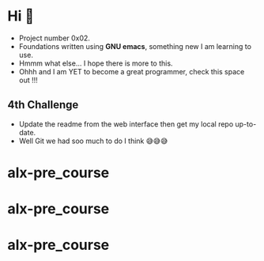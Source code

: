 # Hi :wave:

- Project number 0x02.
- Foundations written using **GNU emacs**, something new I am learning to use.
- Hmmm what else... I hope there is more to this.
- Ohhh and I am YET to become a great programmer, check this space out !!!

## 4th Challenge

- Update the readme from the web interface then get my local repo up-to-date.
- Well Git we had soo much to do I think 😅😅😅
# alx-pre_course
# alx-pre_course
# alx-pre_course
